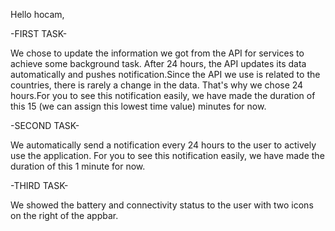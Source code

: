 
Hello hocam,

-FIRST TASK-

We chose to update the information we got from the API for services to achieve some background task. After 24 hours,
the API updates its data automatically and pushes notification.Since the API we use is related to the countries, there is rarely a change in
the data. That's why we chose 24 hours.For you to see this notification easily, we have made the duration of this 15
(we can assign this lowest time value) minutes for now.



-SECOND TASK-

We automatically send a notification every 24 hours to the user to actively use the application. For you to see this notification easily,
we have made the duration of this 1 minute for now.


 -THIRD TASK-

We showed the battery and connectivity status to the user with two icons on the right of the appbar.
